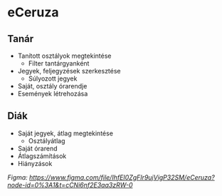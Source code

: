 # **eCeruza**

## Tanár
- Tanított osztályok megtekintése
  - Filter tantárgyanként
- Jegyek, feljegyzések szerkesztése
  - Súlyozott jegyek
- Saját, osztály órarendje
- Események létrehozása

## Diák
- Saját jegyek, átlag megtekintése
  - Osztályátlag
- Saját órarend
- Átlagszámítások
- Hiányzások


*Figma: https://www.figma.com/file/IhfEI0ZgFIr9ujVigP32SM/eCeruza?node-id=0%3A1&t=cCNi6nf2E3aa3zRW-0*

